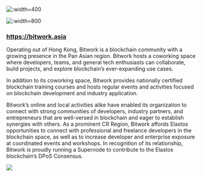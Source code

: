 
![](https://d1717iy6bbpwr8.cloudfront.net/assets/img/cr-regions/logo_black.png ':width=400')

![](https://d1717iy6bbpwr8.cloudfront.net/assets/img/cr-regions/mmexport1556125571612.jpg ':width=800')

### https://bitwork.asia

<a target="_blank" href="https://twitter.com/bitworkasia"><i class="fab fa-twitter-square fa-2x"></i></a>

Operating out of Hong Kong, Bitwork is a blockchain community with a growing presence in the Pan Asian region. Bitwork hosts a coworking space where developers, teams, and general tech enthusiasts can collaborate, build projects, and explore blockchain’s ever-expanding use cases.

In addition to its coworking space, Bitwork provides nationally certified blockchain training courses and hosts regular events and activities focused on blockchain development and industry application.

Bitwork’s online and local activities alike have enabled its organization to connect with strong communities of developers, industry partners, and entrepreneurs that are well-versed in blockchain and eager to establish synergies with others. As a prominent CR Region, Bitwork affords Elastos opportunities to connect with professional and freelance developers in the blockchain space, as well as to increase developer and enterprise exposure at coordinated events and workshops. In recognition of its relationship, Bitwork is proudly running a Supernode to contribute to the Elastos blockchain’s DPoS Consensus.

![](https://s3.amazonaws.com/elastosjs.com/img/0_Dt9NEkkoGvxGt2Ez.jpg)




